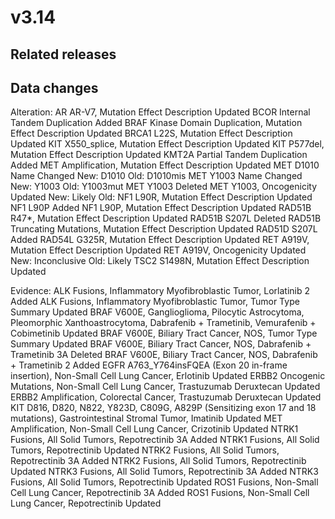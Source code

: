 # v3.14

## Related releases

## Data changes

Alteration:
AR AR-V7, Mutation Effect Description Updated
BCOR Internal Tandem Duplication Added
BRAF Kinase Domain Duplication, Mutation Effect Description Updated
BRCA1 L22S, Mutation Effect Description Updated
KIT X550_splice, Mutation Effect Description Updated
KIT P577del, Mutation Effect Description Updated
KMT2A Partial Tandem Duplication Added
MET Amplification, Mutation Effect Description Updated
MET D1010 Name Changed
	 New: D1010
	 Old: D1010mis
MET Y1003 Name Changed
	 New: Y1003
	 Old: Y1003mut
MET Y1003 Deleted
MET Y1003, Oncogenicity Updated
	 New: Likely
	 Old: 
NF1 L90R, Mutation Effect Description Updated
NF1 L90P Added
NF1 L90P, Mutation Effect Description Updated
RAD51B R47*, Mutation Effect Description Updated
RAD51B S207L Deleted
RAD51B Truncating Mutations, Mutation Effect Description Updated
RAD51D S207L Added
RAD54L G325R, Mutation Effect Description Updated
RET A919V, Mutation Effect Description Updated
RET A919V, Oncogenicity Updated
	 New: Inconclusive
	 Old: Likely
TSC2 S1498N, Mutation Effect Description Updated

Evidence:
ALK Fusions, Inflammatory Myofibroblastic Tumor, Lorlatinib 2 Added
ALK Fusions, Inflammatory Myofibroblastic Tumor, Tumor Type Summary Updated
BRAF V600E, Ganglioglioma, Pilocytic Astrocytoma, Pleomorphic Xanthoastrocytoma, Dabrafenib + Trametinib, Vemurafenib + Cobimetinib  Updated
BRAF V600E, Biliary Tract Cancer, NOS, Tumor Type Summary Updated
BRAF V600E, Biliary Tract Cancer, NOS, Dabrafenib + Trametinib 3A Deleted
BRAF V600E, Biliary Tract Cancer, NOS, Dabrafenib + Trametinib 2 Added
EGFR A763_Y764insFQEA (Exon 20 in-frame insertion), Non-Small Cell Lung Cancer, Erlotinib  Updated
ERBB2 Oncogenic Mutations, Non-Small Cell Lung Cancer, Trastuzumab Deruxtecan  Updated
ERBB2 Amplification, Colorectal Cancer, Trastuzumab Deruxtecan  Updated
KIT D816, D820, N822, Y823D, C809G, A829P (Sensitizing exon 17 and 18 mutations), Gastrointestinal Stromal Tumor, Imatinib  Updated
MET Amplification, Non-Small Cell Lung Cancer, Crizotinib  Updated
NTRK1 Fusions, All Solid Tumors, Repotrectinib 3A Added
NTRK1 Fusions, All Solid Tumors, Repotrectinib  Updated
NTRK2 Fusions, All Solid Tumors, Repotrectinib 3A Added
NTRK2 Fusions, All Solid Tumors, Repotrectinib  Updated
NTRK3 Fusions, All Solid Tumors, Repotrectinib 3A Added
NTRK3 Fusions, All Solid Tumors, Repotrectinib  Updated
ROS1 Fusions, Non-Small Cell Lung Cancer, Repotrectinib 3A Added
ROS1 Fusions, Non-Small Cell Lung Cancer, Repotrectinib  Updated
